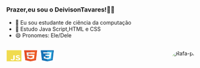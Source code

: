 ### Prazer,eu sou o DeivisonTavares!🐱‍👤 ###

- 🔭 Eu sou estudante de ciência da computação
- 🌱 Estudo Java Script,HTML e CSS
- 😄 Pronomes: Ele/Dele

<div style="display: inline_block"><br>
  <img align="center" alt="DeivisonTavares-Js" height="30" width="40" src="https://raw.githubusercontent.com/devicons/devicon/master/icons/javascript/javascript-plain.svg">
  <img align="center" alt="DeivisonTavares-HTML" height="30" width="40" src="https://raw.githubusercontent.com/devicons/devicon/master/icons/html5/html5-original.svg">
  <img align="center" alt="DeivisonTavares-CSS" height="30" width="40" src="https://raw.githubusercontent.com/devicons/devicon/master/icons/css3/css3-original.svg">
  <img align="right" alt="Rafa-pic" height="150" style="border-radius:50px;" src="https://media.discordapp.net/attachments/870473180945457202/1104638777529479248/IMG_20211124_001625_16451.jpg?width=459&height=459">
</div>
